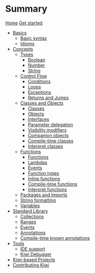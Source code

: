# Summary

[Home](home.md)
[Get started](get-started.md)

- [Basics]()
  - [Basic syntax](basics/syntax.md)
  - [Idioms](basics/idioms.md)
- [Concepts]()
  - [Types](concepts/types/overview.md)
    - [Boolean](concepts/types/boolean.md)
    - [Number](concepts/types/number.md)
    - [String](concepts/types/string.md)
  - [Control Flow]()
    - [Conditions](concepts/control-flow/conditions.md)
    - [Loops](concepts/control-flow/loops.md)
    - [Exceptions](concepts/control-flow/exceptions.md)
    - [Returns and Jumps](concepts/control-flow/returns-and-jumps.md)
  - [Classes and Objects]()
    - [Classes](concepts/classes-and-objects/classes.md)
    - [Objects](concepts/classes-and-objects/objects.md)
    - [Interfaces](concepts/classes-and-objects/interfaces.md)
    - [Parameter delegation](concepts/classes-and-objects/parameter-delegation.md)
    - [Visibility modifiers](concepts/classes-and-objects/visibility-modifiers.md)
    - [Companion objects](concepts/classes-and-objects/companion-objects.md)
    - [Compile-time classes](concepts/classes-and-objects/compile-time-classes.md)
    - [Interpret classes](concepts/classes-and-objects/interpret-classes.md)
  - [Functions]()
    - [Functions](concepts/functions/functions.md)
    - [Lambdas](concepts/functions/lambdas.md)
    - [Events](concepts/functions/events.md)
    - [Function types](concepts/functions/function-types.md)
    - [Inline functions](concepts/functions/inline-functions.md)
    - [Compile-time functions](concepts/functions/compile-time-functions.md)
    - [Interpret functions](concepts/functions/interpret-functions.md)
  - [Packages and Imports](concepts/packages-and-imports.md)
  - [String formatting](concepts/string-formatting.md)
  - [Variables](concepts/variables.md)
- [Standard Library]()
  - [Collections](standard-library/collections.md)
  - [Ranges](standard-library/ranges.md)
  - [Events](standard-library/events.md)
  - [Annotations](standard-library/annotations.md)
  - [Compile-time known annotations](standard-library/compile-time-known-annotations.md)
- [Tools]()
  - [IDE support](tools/ide.md)
  - [Kiwi Debugger](tools/kiwi-debugger.md)
- [Kiwi-based Projects](projects/overview.md)
- [Contributing Kiwi](contributing.md)